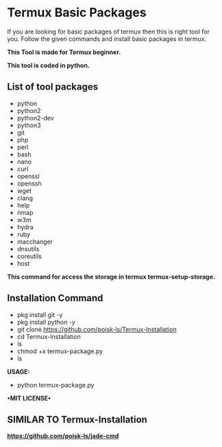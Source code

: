 # Termux Basic Packages 

If you are looking for basic packages of termux then this is right tool for you. Follow the given commands and install basic packages in termux.

**This Tool is made for Termux beginner.**

**This tool is coded in python.**

## List of tool packages
 
 -  python
 -  python2
 -  python2-dev
 -  python3
 -  git
 -  php 
 -  perl 
 -  bash
 -  nano
 -  curl
 -  openssl
 -  openssh
 -  wget
 -  clang
 -  help
 -  nmap
 -  w3m
 -  hydra
 -  ruby
 -  macchanger
 -  dnsutils
 -  coreutils
 -  host


**This command for access the storage in termux 
termux-setup-storage.**


## Installation Command
- pkg install git -y
- pkg install python -y
- git clone https://github.com/poisk-ls/Termux-Installation
- cd Termux-Installation
- ls
- chmod +x termux-package.py
- ls

**USAGE:**
- python termux-package.py

**•MIT LICENSE•**

## SIMILAR TO Termux-Installation
**https://github.com/poisk-ls/jade-cmd**
